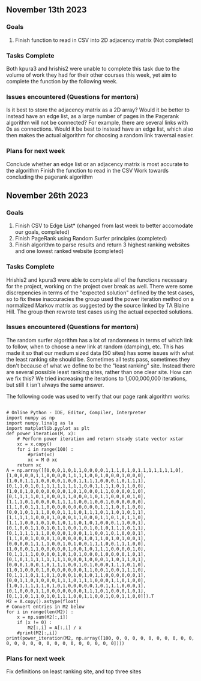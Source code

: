 ## November 13th 2023

### Goals 
1. Finish function to read in CSV into 2D adjacency matrix (Not completed)

### Tasks Complete
Both kpura3 and hrishis2 were unable to complete this task due to the volume of work they had for their other courses this week, 
yet aim to complete the function by the following week.

### Issues encountered (Questions for mentors)
Is it best to store the adjacency matrix as a 2D array? Would it be better to instead have an edge list, as a large number of pages in the Pagerank algorithm will not be connected?
For example, there are several links with 0s as connections. Would it be best to instead have an edge list, which also then makes the actual algorithm for choosing a random link traversal easier.

### Plans for next week
Conclude whether an edge list or an adjacency matrix is most accurate to the algorithm
Finish the function to read in the CSV
Work towards concluding the pagerank algorithm

## November 26th 2023

### Goals 
1. Finish CSV to Edge List* (changed from last week to better accomodate our goals, completed)
2. Finish PageRank using Random Surfer principles (completed)
3. Finish algorithm to parse results and return 3 highest ranking websites and one lowest ranked website (completed)
   
### Tasks Complete
Hrishis2 and kpura3 were able to complete all of the functions necessary for the project, working on the project over break as well. There were some discrepencies in terms of the "expected solution" defined by the test cases, so to fix these inaccuracies the group used the power iteration method on a normalized Markov matrix as suggested by the source linked by TA Blaine Hill. The group then rewrote test cases using the actual expected solutions.

### Issues encountered (Questions for mentors)
The random surfer algorithm has a lot of randomness in terms of which link to follow, when to choose a new link at random (damping), etc. This has made it so that our medium sized data (50 sites) has some issues with what the least ranking site should be. Sometimes all tests pass, sometimes they don't because of what we define to be the "least ranking" site. Instead there are several possible least ranking sites, rather than one clear site. How can we fix this? We tried increasing the iterations to 1,000,000,000 iterations, but still it isn't always the same answer.

The following code was used to verify that our page rank algorithm works:
```

# Online Python - IDE, Editor, Compiler, Interpreter
import numpy as np
import numpy.linalg as la
import matplotlib.pyplot as plt
def power_iteration(M, x):
    # Perform power iteration and return steady state vector xstar
    xc = x.copy()
    for i in range(100) :
        #print(xc)
        xc = M @ xc
    return xc
A = np.array([[0,0,0,1,0,1,1,0,0,0,0,1,1,1,0,1,0,1,1,1,1,1,1,1,0],
[1,0,0,0,0,1,1,0,0,0,0,1,1,1,1,0,0,1,0,0,0,1,0,0,0],
[1,0,0,1,1,1,0,0,0,0,1,0,0,1,1,1,1,0,0,0,1,0,1,1,1],
[0,1,1,0,1,0,1,1,1,1,1,1,1,1,0,0,1,1,1,1,0,1,1,0,0],
[1,0,0,1,0,0,0,0,0,0,0,1,0,1,0,0,0,1,1,0,0,0,0,1,0],
[0,1,1,1,1,0,1,0,0,0,1,1,0,0,0,1,0,1,1,0,0,0,0,1,0],
[1,1,1,0,1,0,0,0,0,1,1,1,1,0,0,1,0,0,1,0,0,0,0,0,0],
[1,1,0,0,1,1,1,0,0,0,0,0,0,0,0,0,0,1,1,1,0,0,1,0,0],
[0,0,1,0,1,1,1,0,0,0,1,1,1,0,1,1,1,0,1,1,0,1,0,1,1],
[1,1,1,1,1,0,0,0,1,0,0,0,1,1,0,0,0,1,1,0,1,0,1,1,0],
[1,1,1,0,0,1,0,1,0,1,0,1,1,0,1,0,1,0,0,0,1,1,0,0,1],
[0,1,0,0,1,1,0,1,0,1,1,0,0,1,0,1,0,1,0,1,1,1,0,1,1],
[0,1,1,1,1,1,1,0,0,0,0,1,0,0,1,1,0,0,1,0,1,0,0,0,1],
[1,1,0,0,1,0,0,0,1,0,0,0,0,0,1,0,1,1,0,1,0,1,0,0,1],
[0,0,0,0,1,1,1,1,0,0,1,0,1,0,0,1,1,1,0,0,1,1,1,0,0],
[1,0,0,0,1,1,0,0,0,0,0,1,0,0,1,0,1,1,1,0,0,0,0,1,0],
[0,1,1,1,1,0,0,0,0,1,0,1,0,1,0,0,0,1,0,0,0,0,1,0,1],
[0,1,0,1,1,1,1,1,1,1,1,0,0,0,1,0,0,0,1,1,0,1,1,0,1],
[0,0,0,1,0,0,1,0,1,1,1,0,0,1,0,1,0,0,0,1,1,1,0,1,0],
[1,0,1,0,0,0,1,0,0,0,0,0,0,0,1,1,0,0,1,0,0,1,1,1,0],
[0,1,1,1,0,1,1,0,1,0,0,0,1,0,1,0,1,1,0,0,0,0,0,0,1],
[0,0,1,1,0,1,0,0,0,1,1,1,0,1,1,1,0,0,0,1,1,0,1,0,0],
[1,0,1,1,1,1,1,0,1,0,1,0,0,0,0,0,1,0,1,1,1,0,0,0,1],
[0,1,0,0,0,1,1,0,0,0,0,0,0,0,1,1,1,0,1,0,0,0,1,0,1],
[0,1,1,0,1,1,0,1,0,1,1,1,0,0,1,1,0,0,1,0,0,1,1,0,0]]).T
M2 = A.copy().astype(float)
# Convert entries in M2 below
for i in range(len(M2)) :
    x = np.sum(M2[:,i])
    if (x != 0) :
        M2[:,i] = A[:,i] / x 
    #print(M2[:,i])
print(power_iteration(M2, np.array([100, 0, 0, 0, 0, 0, 0, 0, 0, 0, 0, 0, 0, 0, 0, 0, 0, 0, 0, 0, 0, 0, 0, 0, 0])))

```

### Plans for next week
Fix definitions on least ranking site, and top three sites

